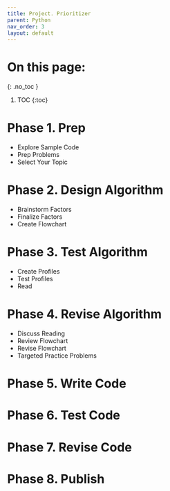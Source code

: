 ```yaml
---
title: Project. Prioritizer
parent: Python
nav_order: 3
layout: default
---
```


# On this page:

{: .no_toc }

1. TOC
   {:toc}

# Phase 1. Prep

- Explore Sample Code
- Prep Problems
- Select Your Topic

# Phase 2. Design Algorithm

- Brainstorm Factors
- Finalize Factors
- Create Flowchart

# Phase 3. Test Algorithm

- Create Profiles
- Test Profiles
- Read

# Phase 4. Revise Algorithm

- Discuss Reading
- Review Flowchart
- Revise Flowchart
- Targeted Practice Problems

# Phase 5. Write Code

# Phase 6. Test Code

# Phase 7. Revise Code

# Phase 8. Publish
